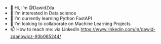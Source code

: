 - 👋 Hi, I’m @DawidZda
- 👀 I’m interested in Data science 
- 🌱 I’m currently learning Python FastAPI
- 💞️ I’m looking to collaborate on Machine Learning Projects
- 📫 How to reach me: via LinkedIn https://www.linkedin.com/in/dawid-zdanowicz-93b065244/

<!---
DawidZda/DawidZda is a ✨ special ✨ repository because its `README.md` (this file) appears on your GitHub profile.
You can click the Preview link to take a look at your changes.
--->
